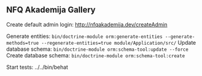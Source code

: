 NFQ Akademija Gallery
----------------------
Create default admin login:
http://nfqakademija.dev/createAdmin

Generate entities: `bin/doctrine-module orm:generate-entities --generate-methods=true --regenerate-entities=true module/Application/src/`
Update database schema: `bin/doctrine-module orm:schema-tool:update --force`
Create database schema: `bin/doctrine-module orm:schema-tool:create`

Start tests:
../../bin/behat